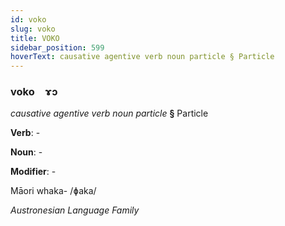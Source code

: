 ```yaml
---
id: voko
slug: voko
title: VOKO
sidebar_position: 599
hoverText: causative agentive verb noun particle § Particle
---
```


### voko&emsp;<span kind="abugida">ɤɔ</span>

*causative agentive verb noun particle* **§** Particle

**Verb**: -

**Noun**: -

**Modifier**: -

Māori whaka- /ɸaka/

*Austronesian Language Family*